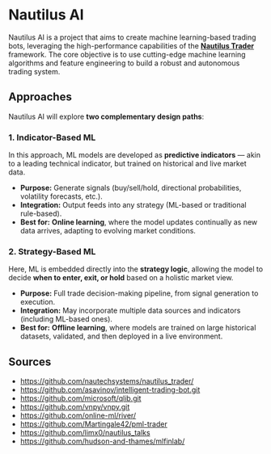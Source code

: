 # Nautilus AI

Nautilus AI is a project that aims to create machine learning-based trading bots, leveraging the high-performance capabilities of the [**Nautilus Trader**](https://github.com/nautechsystems/nautilus_trader/) framework. The core objective is to use cutting-edge machine learning algorithms and feature engineering to build a robust and autonomous trading system.

## Approaches

Nautilus AI will explore **two complementary design paths**:

### 1. Indicator-Based ML

In this approach, ML models are developed as **predictive indicators** — akin to a leading technical indicator, but trained on historical and live market data.

* **Purpose:** Generate signals (buy/sell/hold, directional probabilities, volatility forecasts, etc.).
* **Integration:** Output feeds into any strategy (ML-based or traditional rule-based).
* **Best for:** **Online learning**, where the model updates continually as new data arrives, adapting to evolving market conditions.

### 2. Strategy-Based ML

Here, ML is embedded directly into the **strategy logic**, allowing the model to decide **when to enter, exit, or hold** based on a holistic market view.

* **Purpose:** Full trade decision-making pipeline, from signal generation to execution.
* **Integration:** May incorporate multiple data sources and indicators (including ML-based ones).
* **Best for:** **Offline learning**, where models are trained on large historical datasets, validated, and then deployed in a live environment.


## Sources

- https://github.com/nautechsystems/nautilus_trader/
- https://github.com/asavinov/intelligent-trading-bot.git 
- https://github.com/microsoft/qlib.git
- https://github.com/vnpy/vnpy.git
- https://github.com/online-ml/river/
- https://github.com/Martingale42/pml-trader
- https://github.com/limx0/nautilus_talks
- https://github.com/hudson-and-thames/mlfinlab/